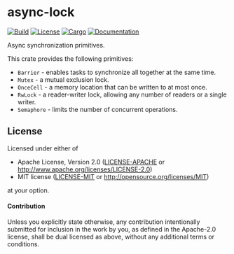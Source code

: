 # async-lock

[![Build](https://github.com/smol-rs/async-lock/actions/workflows/ci.yml/badge.svg)](
https://github.com/smol-rs/async-lock/actions)
[![License](https://img.shields.io/badge/license-Apache--2.0_OR_MIT-blue.svg)](
https://github.com/smol-rs/async-lock)
[![Cargo](https://img.shields.io/crates/v/async-lock.svg)](
https://crates.io/crates/async-lock)
[![Documentation](https://docs.rs/async-lock/badge.svg)](
https://docs.rs/async-lock)

Async synchronization primitives.

This crate provides the following primitives:

* `Barrier` - enables tasks to synchronize all together at the same time.
* `Mutex` - a mutual exclusion lock.
* `OnceCell` - a memory location that can be written to at most once.
* `RwLock` - a reader-writer lock, allowing any number of readers or a single writer.
* `Semaphore` - limits the number of concurrent operations.

## License

Licensed under either of

 * Apache License, Version 2.0 ([LICENSE-APACHE](LICENSE-APACHE) or http://www.apache.org/licenses/LICENSE-2.0)
 * MIT license ([LICENSE-MIT](LICENSE-MIT) or http://opensource.org/licenses/MIT)

at your option.

#### Contribution

Unless you explicitly state otherwise, any contribution intentionally submitted
for inclusion in the work by you, as defined in the Apache-2.0 license, shall be
dual licensed as above, without any additional terms or conditions.
